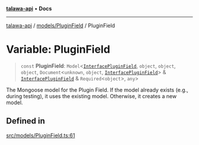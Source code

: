 [**talawa-api**](../../../README.md) • **Docs**

***

[talawa-api](../../../modules.md) / [models/PluginField](../README.md) / PluginField

# Variable: PluginField

> `const` **PluginField**: `Model`\<[`InterfacePluginField`](../interfaces/InterfacePluginField.md), `object`, `object`, `object`, `Document`\<`unknown`, `object`, [`InterfacePluginField`](../interfaces/InterfacePluginField.md)\> & [`InterfacePluginField`](../interfaces/InterfacePluginField.md) & `Required`\<`object`\>, `any`\>

The Mongoose model for the Plugin Field.
If the model already exists (e.g., during testing), it uses the existing model.
Otherwise, it creates a new model.

## Defined in

[src/models/PluginField.ts:61](https://github.com/PalisadoesFoundation/talawa-api/blob/6712e9940a5702665afc506fa9f6e9d7e1dc7991/src/models/PluginField.ts#L61)
